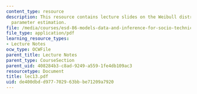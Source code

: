 ```yaml
---
content_type: resource
description: This resource contains lecture slides on the Weibull distribution and
  parameter estimation.
file: /media/courses/esd-86-models-data-and-inference-for-socio-technical-systems-spring-2007/de400dbdd977702963bbbe71209a7920_lec13.pdf
file_type: application/pdf
learning_resource_types:
- Lecture Notes
ocw_type: OCWFile
parent_title: Lecture Notes
parent_type: CourseSection
parent_uid: 408284b3-c8ad-9249-a559-1fe4db109ac3
resourcetype: Document
title: lec13.pdf
uid: de400dbd-d977-7029-63bb-be71209a7920
---
```

